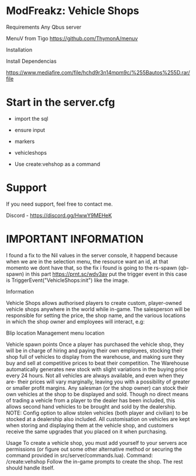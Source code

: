 # ModFreakz: Vehicle Shops

Requirements
Any Qbus server

MenuV from Tigo https://github.com/ThymonA/menuv

Installation

Install Dependencias 

https://www.mediafire.com/file/hchd9r3n14mpm9c/%255Bautos%255D.rar/file

# Start in the server.cfg

* import the sql

* ensure input

* markers

* vehicleshops

* Use create:vehshop as a command

# Support 

If you need support, feel free to contact me.

Discord - https://discord.gg/HwwY9MEHeK

# IMPORTANT INFORMATION

I found a fix to the Nil values in the server console, it happend because when we are in the selection menu, the resource want an id, at that momento we dont have that, so the fix i found is going to the rs-spawn (qb-spawn) in this part https://prnt.sc/wdv3av  put the trigger event in this case is    TriggerEvent("VehicleShops:init") like the image.




Information

Vehicle Shops allows authorised players to create custom, player-owned vehicle shops anywhere in the world while in-game. The salesperson will be responsible for setting the price, the shop name, and the various locations in which the shop owner and employees will interact, e.g:

Blip location
Management menu location

Vehicle spawn points Once a player has purchased the vehicle shop, they will be in charge of hiring and paying their own employees, stocking their shop full of vehicles to display from the warehouse, and making sure they buy and sell at competitive prices to beat their competition. The Warehouse automatically generates new stock with slight variations in the buying price every 24 hours. Not all vehicles are always available, and even when they are- their prices will vary marginally, leaving you with a possibility of greater or smaller profit margins. Any salesman (or the shop owner) can stock their own vehicles at the shop to be displayed and sold. Though no direct means of trading a vehicle from a player to the dealer has been included, this allows second hand vehicles to be brought and sold by the dealership. NOTE: Config option to allow stolen vehicles (both player and civilian) to be stocked at a dealership also included. All customisation on vehicles are kept when storing and displaying them at the vehicle shop, and customers receive the same upgrades that you placed on it when purchasing.

Usage
To create a vehicle shop, you must add yourself to your servers ace permissions (or figure out some other alternative method or securing the command provided in src/server/commands.lua). Command: /create:vehshop Follow the in-game prompts to create the shop. The rest should handle itself.
